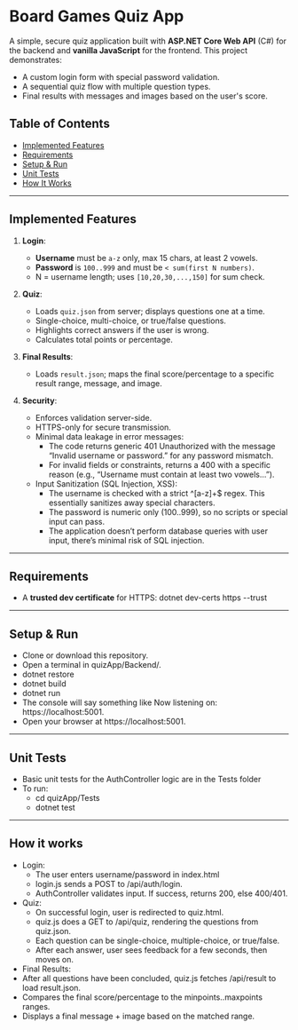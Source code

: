 # Board Games Quiz App

A simple, secure quiz application built with **ASP.NET Core Web API** (C#) for the backend and **vanilla JavaScript** for the frontend. This project demonstrates:
- A custom login form with special password validation.
- A sequential quiz flow with multiple question types.
- Final results with messages and images based on the user's score.

## Table of Contents
- [Implemented Features](#features)
- [Requirements](#requirements)
- [Setup & Run](#setup--run)
- [Unit Tests](#unit-tests)
- [How It Works](#how-it-works)

---

## Implemented Features

1. **Login**:  
   - **Username** must be `a-z` only, max 15 chars, at least 2 vowels.  
   - **Password** is `100..999` and must be `< sum(first N numbers)`.  
   - N = username length; uses `[10,20,30,...,150]` for sum check.

2. **Quiz**:  
   - Loads `quiz.json` from server; displays questions one at a time.  
   - Single-choice, multi-choice, or true/false questions.  
   - Highlights correct answers if the user is wrong.  
   - Calculates total points or percentage.  

3. **Final Results**:  
   - Loads `result.json`; maps the final score/percentage to a specific result range, message, and image.

4. **Security**:  
   - Enforces validation server-side.  
   - HTTPS-only for secure transmission.  
   - Minimal data leakage in error messages:
        - The code returns generic 401 Unauthorized with the message “Invalid username or password.” for any password mismatch.
        - For invalid fields or constraints, returns a 400 with a specific reason (e.g., “Username must contain at least two vowels...”).
   - Input Sanitization (SQL Injection, XSS):
        - The username is checked with a strict ^[a-z]+$ regex. This essentially sanitizes away special characters.
        - The password is numeric only (100..999), so no scripts or special input can pass.
        - The application doesn’t perform database queries with user input, there’s minimal risk of SQL injection.

---

## Requirements
- A **trusted dev certificate** for HTTPS:
  dotnet dev-certs https --trust

---

## Setup & Run

- Clone or download this repository.
- Open a terminal in quizApp/Backend/.
- dotnet restore
- dotnet build
- dotnet run
- The console will say something like Now listening on: https://localhost:5001.
- Open your browser at https://localhost:5001.

---

## Unit Tests
- Basic unit tests for the AuthController logic are in the Tests folder
- To run:
  - cd quizApp/Tests
  - dotnet test

---

## How it works

- Login:
  - The user enters username/password in index.html
  - login.js sends a POST to /api/auth/login.
  - AuthController validates input. If success, returns 200, else 400/401.
- Quiz:
  - On successful login, user is redirected to quiz.html.
  - quiz.js does a GET to /api/quiz, rendering the questions from quiz.json.
  - Each question can be single-choice, multiple-choice, or true/false.
  - After each answer, user sees feedback for a few seconds, then moves on.
 - Final Results:
  - After all questions have been concluded, quiz.js fetches /api/result to load result.json.
  - Compares the final score/percentage to the minpoints..maxpoints ranges.
  - Displays a final message + image based on the matched range.
